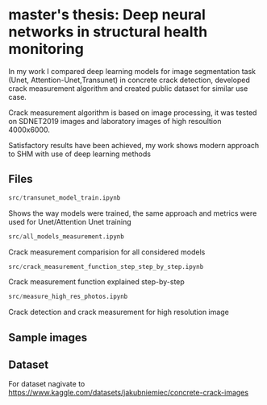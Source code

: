 # master's thesis: Deep neural networks in structural health monitoring

In my work I compared deep learning models for image segmentation task (Unet, Attention-Unet,Transunet) in concrete crack detection, developed crack measurement algorithm and created public dataset for similar use case.


Crack measurement algorithm is based on image processing, it was tested on  SDNET2019 images and laboratory images of high resoultion 4000x6000.

Satisfactory results have been achieved, my work shows modern approach to SHM with use of deep learning methods

## Files
```python
src/transunet_model_train.ipynb
```
Shows the way models were trained, the same approach and metrics were used for Unet/Attention Unet training

```python
src/all_models_measurement.ipynb
```
Crack measurement comparision for all considered models

```python
src/crack_measurement_function_step_step_by_step.ipynb
```
Crack measurement function explained step-by-step

```python
src/measure_high_res_photos.ipynb
```
Crack detection and crack measurement for high resolution image

## Sample images

## Dataset
For dataset nagivate to https://www.kaggle.com/datasets/jakubniemiec/concrete-crack-images
